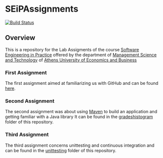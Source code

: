 # SEiPAssignments
[![Build Status](https://travis-ci.com/MariaGkoulta/SEiPAssignments.svg?token=KpHRL7BnsX1xF4zhpsMT&branch=development)](https://travis-ci.com/MariaGkoulta/SEiPAssignments)

## Overview
This is a repository for the Lab Assigments of the course [Software Engineering in Practice](https://www.dept.aueb.gr/en/dmst/content/software-engineering-practice)
offered by the department of [Management Science and Technology](https://www.dept.aueb.gr/en/dmst) of [Athens University of Economics and Business](https://www.aueb.gr/)

### First Assignment
The first assignment aimed at familiarizing us with GitHub and can be found [here](https://github.com/AntonisGkortzis/fun-in-Athens).

### Second Assignment
The second assignment was about using [Maven](https://maven.apache.org/) to build an application and getting familiar with a Java library
It can be found in the [gradeshistogram](gradeshistogram) folder of this repository.

### Third Assignment
The third assignment concerns unittesting and continuous integration and can be found in the [unittesting](unittesting) folder of this repository.
